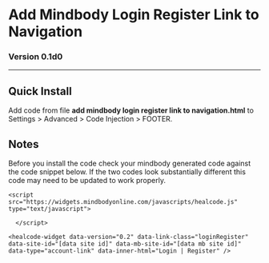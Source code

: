 # Add Mindbody Login Register Link to Navigation

### Version 0.1d0

---

## Quick Install

Add code from file **add mindbody login register link to navigation.html** to
Settings > Advanced > Code Injection > FOOTER.

## Notes

Before you install the code check your mindbody generated code against the code
snippet below. If the two codes look substantially different this code may need
to be updated to work properly.

```
<script src="https://widgets.mindbodyonline.com/javascripts/healcode.js" type="text/javascript">

  </script>
      
<healcode-widget data-version="0.2" data-link-class="loginRegister" data-site-id="[data site id]" data-mb-site-id="[data mb site id]" data-type="account-link" data-inner-html="Login | Register" />
```
    
<!--

## Changes

&nbsp;&nbsp; **YYYY-MM-DD**

<p style="margin-left : 2em;">

  [enter description here]
  
  </p>

<p style="margin-left : 2em;">

  bumped version to vX
  
  </p>

-->
